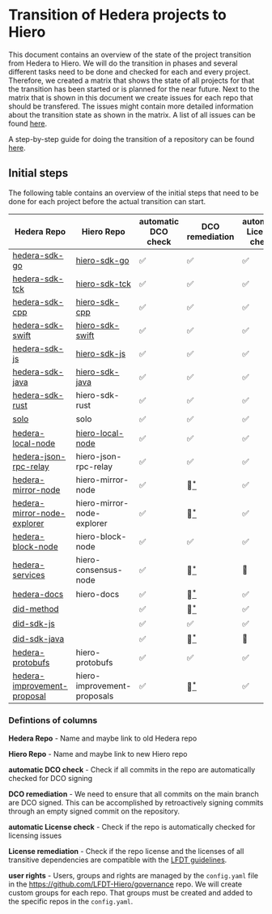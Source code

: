 # Transition of Hedera projects to Hiero

This document contains an overview of the state of the project transition from Hedera to Hiero.
We will do the transition in phases and several different tasks need to be done and checked for each and every project.
Therefore, we created a matrix that shows the state of all projects for that the transition has been started or is planned for the near future.
Next to the matrix that is shown in this document we create issues for each repo that should be transfered.
The issues might contain more detailed information about the transition state as shown in the matrix.
A list of all issues can be found [here](https://github.com/LFDT-Hiero/tsc/issues/5).

A step-by-step guide for doing the transition of a repository can be found [here](https://github.com/hiero-ledger/hiero/blob/main/hashgraph-transfer.md).

## Initial steps

The following table contains an overview of the initial steps that need to be done for each project before the actual transition can start.

| Hedera Repo                        | Hiero Repo                        | automatic DCO check | DCO remediation           | automatic License check    | License remediation        | user rights        | transfered |
| ---------------------------------- | --------------------------------- | ------------------- | ------------------------- | -------------------------- | -------------------------- | ------------------ | ---------- |
| [hedera-sdk-go](https://github.com/hashgraph/hedera-sdk-go)               | [hiero-sdk-go](https://github.com/hiero-ledger/hiero-sdk-go)               | :white_check_mark:  | :white_check_mark:        | :white_check_mark:         | :white_check_mark:         | :white_check_mark: | :tada: |
| [hedera-sdk-tck](https://github.com/hashgraph/hedera-sdk-tck)              | [hiero-sdk-tck](https://github.com/hiero-ledger/hiero-sdk-tck)            | :white_check_mark:  | :white_check_mark:        | :white_check_mark:         | :white_check_mark:         | :white_check_mark: | :tada: |
| [hedera-sdk-cpp](https://github.com/hashgraph/hedera-sdk-cpp)              | [hiero-sdk-cpp](https://github.com/hiero-ledger/hiero-sdk-cpp)            | :white_check_mark:  | :white_check_mark:        | :white_check_mark:         | :white_check_mark:         | :white_check_mark: |  :tada: |
| [hedera-sdk-swift](https://github.com/hashgraph/hedera-sdk-swift)            | [hiero-sdk-swift](https://github.com/hiero-ledger/hiero-sdk-swift)                   | :white_check_mark:  | :white_check_mark:        | :white_check_mark:         | :white_check_mark: | :white_check_mark: | :tada: |
| [hedera-sdk-js](https://github.com/hashgraph/hedera-sdk-js)               | [hiero-sdk-js](https://github.com/hiero-ledger/hiero-sdk-js)               | :white_check_mark:  | :white_check_mark:        | :white_check_mark:         | :white_check_mark:         | :white_check_mark: | :tada: |
| [hedera-sdk-java](https://github.com/hashgraph/hedera-sdk-java)             | [hiero-sdk-java](https://github.com/hiero-ledger/hiero-sdk-java)                    | :white_check_mark:  | :white_check_mark:             | :white_check_mark:         | :white_check_mark:         | :white_check_mark: | :tada: |
| [hedera-sdk-rust](https://github.com/hashgraph/hedera-sdk-rust)             | hiero-sdk-rust                    | :white_check_mark:  | :white_check_mark:        | :white_check_mark:         | :red_circle:[<sup>*</sup>](https://github.com/hiero-ledger/tsc/issues/84)             | :white_check_mark: |  |
| [solo](https://github.com/hashgraph/solo)                        | solo                              | :white_check_mark:  | :white_check_mark:        | :white_check_mark:         | :white_check_mark:         | :construction:[<sup>*</sup>](https://github.com/hiero-ledger/tsc/issues/44) | |
| [hedera-local-node](https://github.com/hashgraph/hedera-local-node)           | [hiero-local-node](https://github.com/hiero-ledger/hiero-local-node)   | :white_check_mark:  | :white_check_mark:        | :white_check_mark:         | :white_check_mark:         | :white_check_mark: | :tada: |
| [hedera-json-rpc-relay](https://github.com/hashgraph/hedera-json-rpc-relay)       | hiero-json-rpc-relay              | :white_check_mark:  | :white_check_mark:        | :white_check_mark:         | :white_check_mark: | :construction:[<sup>*</sup>](https://github.com/hiero-ledger/tsc/issues/43) | |
| [hedera-mirror-node](https://github.com/hashgraph/hedera-mirror-node)          | hiero-mirror-node                 | :white_check_mark:  | :red_circle:[<sup>*</sup>](https://github.com/hiero-ledger/tsc/issues/86)              | :white_check_mark:         | :red_circle:[<sup>*</sup>](https://github.com/hiero-ledger/tsc/issues/79) | :white_check_mark: | |
| [hedera-mirror-node-explorer](https://github.com/hashgraph/hedera-mirror-node-explorer) | hiero-mirror-node-explorer        | :white_check_mark:  | :red_circle:[<sup>*</sup>](https://github.com/hiero-ledger/tsc/issues/87)              | :white_check_mark:         | :red_circle:[<sup>*</sup>](https://github.com/hiero-ledger/tsc/issues/31) | :construction:[<sup>*</sup>](https://github.com/hiero-ledger/tsc/issues/54) | |
| [hedera-block-node](https://github.com/hashgraph/hedera-block-node)           | hiero-block-node                  | :white_check_mark:  | :white_check_mark:        | :white_check_mark:         | :red_circle:[<sup>*</sup>](https://github.com/hiero-ledger/tsc/issues/85)             | :white_check_mark: | |
| [hedera-services](https://github.com/hashgraph/hedera-services)             | hiero-consensus-node              | :white_check_mark:  | :red_circle:[<sup>*</sup>](https://github.com/hiero-ledger/tsc/issues/88)              | :construction:             | :construction:             | :construction:[<sup>*</sup>](https://github.com/hiero-ledger/tsc/issues/48) | |
| [hedera-docs](https://github.com/hashgraph/hedera-docs)                 | hiero-docs                        | :white_check_mark:  | :red_circle:[<sup>*</sup>](https://github.com/hiero-ledger/tsc/issues/89)              | :white_check_mark:         | :white_check_mark:         | :construction:[<sup>*</sup>](https://github.com/hiero-ledger/tsc/issues/47) | |
| [did-method](https://github.com/hashgraph/did-method)                  |                                   | :white_check_mark:  | :red_circle:[<sup>*</sup>](https://github.com/hiero-ledger/tsc/issues/90)              | :white_check_mark:         | :white_check_mark:         | :construction:[<sup>*</sup>](https://github.com/hiero-ledger/tsc/issues/46) | |
| [did-sdk-js](https://github.com/hashgraph/did-sdk-js)                  |                                   | :white_check_mark:  | :white_check_mark:        | :white_check_mark:         | :white_check_mark:         | :construction:[<sup>*</sup>](https://github.com/hiero-ledger/tsc/issues/42) | |
| [did-sdk-java](https://github.com/hashgraph/did-sdk-java)                |                                   | :white_check_mark:  | :red_circle:[<sup>*</sup>](https://github.com/hiero-ledger/tsc/issues/91)              | :construction:             | :construction:             | :construction:[<sup>*</sup>](https://github.com/hiero-ledger/tsc/issues/45) | |
| [hedera-protobufs](https://github.com/hashgraph/hedera-protobufs)            | hiero-protobufs                   | :white_check_mark:  | :white_check_mark:        | :white_check_mark:         | :white_check_mark:         | :construction:[<sup>*</sup>](https://github.com/hiero-ledger/tsc/issues/77) |  |
| [hedera-improvement-proposal](https://github.com/hashgraph/hedera-improvement-proposal) | hiero-improvement-proposals       | :white_check_mark:  | :red_circle:[<sup>*</sup>](https://github.com/hiero-ledger/tsc/issues/92)              | :white_check_mark:         | :red_circle:[<sup>*</sup>](https://github.com/hiero-ledger/tsc/issues/80) | :construction:[<sup>*</sup>](https://github.com/hiero-ledger/tsc/issues/40) | |

### Defintions of columns

**Hedera Repo** - Name and maybe link to old Hedera repo

**Hiero Repo** - Name and maybe link to new Hiero repo

**automatic DCO check** - Check if all commits in the repo are automatically checked for DCO signing

**DCO remediation** - We need to ensure that all commits on the main branch are DCO signed. This can be accomplished by retroactively signing commits through an empty signed commit on the repository.

**automatic License check** - Check if the repo is automatically checked for licensing issues

**License remediation** - Check if the repo license and the licenses of all transitive dependencies are compatible with the [LFDT guidelines](https://lf-decentralized-trust.github.io/governance/governing-documents/allowed-third-party-licenses.html).

**user rights** - Users, groups and rights are managed by the `config.yaml` file in the https://github.com/LFDT-Hiero/governance repo. We will create custom groups for each repo. That groups must be created and added to the specific repos in the `config.yaml`.
